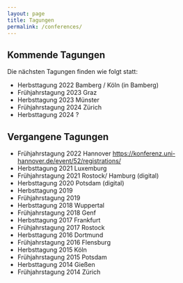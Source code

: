 ```yaml
---
layout: page
title: Tagungen
permalink: /conferences/
---
```


## Kommende Tagungen

Die nächsten Tagungen finden wie folgt statt:
- Herbsttagung 2022     Bamberg / Köln (in Bamberg)
- Frühjahrstagung 2023  Graz
- Herbsttagung 2023     Münster
- Frühjahrstagung 2024  Zürich
- Herbsttagung 2024     ?



## Vergangene Tagungen

- Frühjahrstagung 2022 Hannover https://konferenz.uni-hannover.de/event/52/registrations/
- Herbsttagung 2021   	Luxemburg
- Frühjahrstagung 2021  Rostock/ Hamburg (digital)
- Herbsttagung 2020 Potsdam (digital)
- Herbsttagung 2019     
- Frühjahrstagung 2019  
- Herbsttagung 2018     Wuppertal
- Frühjahrstagung 2018  Genf
- Herbsttagung 2017     Frankfurt
- Frühjahrstagung 2017  Rostock
- Herbsttagung 2016     Dortmund
- Frühjahrstagung 2016  Flensburg
- Herbsttagung 2015     Köln
- Frühjahrstagung 2015  Potsdam
- Herbsttagung 2014     Gießen
- Frühjahrstagung 2014  Zürich

